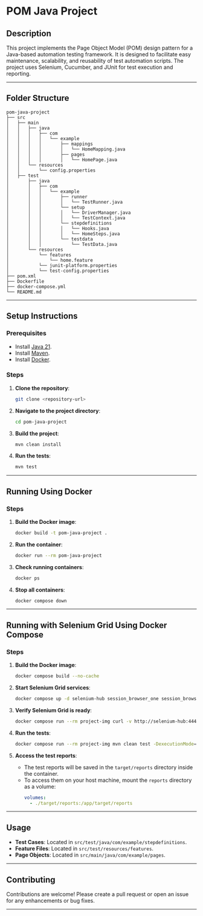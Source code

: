 # POM Java Project

## Description
This project implements the Page Object Model (POM) design pattern for a Java-based automation testing framework. It is designed to facilitate easy maintenance, scalability, and reusability of test automation scripts. The project uses Selenium, Cucumber, and JUnit for test execution and reporting.

---

## Folder Structure
```
pom-java-project
├── src
│   ├── main
│   │   ├── java
│   │   │   ├── com
│   │   │   │   └── example
│   │   │   │       ├── mappings
│   │   │   │       │   └── HomeMapping.java
│   │   │   │       ├── pages
│   │   │   │       │   └── HomePage.java
│   │   └── resources
│   │       └── config.properties
│   ├── test
│       ├── java
│       │   ├── com
│       │   │   └── example
│       │   │       ├── runner
│       │   │       │   └── TestRunner.java
│       │   │       └── setup
│       │   │       │   └── DriverManager.java
│       │   │       │   └── TestContext.java
│       │   │       └── stepdefinitions
│       │   │       │   └── Hooks.java
│       │   │       │   └── HomeSteps.java
│       │   │       └── testdata
│       │   │           └── TestData.java
│       └── resources
│           └── features
│               └── home.feature
│           └── junit-platform.properties
│           └── test-config.properties
├── pom.xml
├── Dockerfile
├── docker-compose.yml
└── README.md
```

---

## Setup Instructions

### Prerequisites
- Install [Java 21](https://openjdk.org/projects/jdk/21/).
- Install [Maven](https://maven.apache.org/).
- Install [Docker](https://www.docker.com/).

### Steps
1. **Clone the repository**:
   ```bash
   git clone <repository-url>
   ```

2. **Navigate to the project directory**:
   ```bash
   cd pom-java-project
   ```

3. **Build the project**:
   ```bash
   mvn clean install
   ```

4. **Run the tests**:
   ```bash
   mvn test
   ```

---

## Running Using Docker

### Steps
1. **Build the Docker image**:
   ```bash
   docker build -t pom-java-project .
   ```

2. **Run the container**:
   ```bash
   docker run --rm pom-java-project
   ```

3. **Check running containers**:
   ```bash
   docker ps
   ```

4. **Stop all containers**:
   ```bash
   docker compose down
   ```

---

## Running with Selenium Grid Using Docker Compose

### Steps
1. **Build the Docker image**:
   ```bash
   docker compose build --no-cache
   ```

2. **Start Selenium Grid services**:
   ```bash
   docker compose up -d selenium-hub session_browser_one session_browser_two
   ```

3. **Verify Selenium Grid is ready**:
   ```bash
   docker compose run --rm project-img curl -v http://selenium-hub:4444/wd/hub/status
   ```

4. **Run the tests**:
   ```bash
   docker compose run --rm project-img mvn clean test -DexecutionMode=grid -DgridUrl=http://selenium-hub:4444/wd/hub
   ```

5. **Access the test reports**:
   - The test reports will be saved in the `target/reports` directory inside the container.
   - To access them on your host machine, mount the `reports` directory as a volume:
     ```yaml
     volumes:
       - ./target/reports:/app/target/reports
     ```

---

## Usage
- **Test Cases**: Located in `src/test/java/com/example/stepdefinitions`.
- **Feature Files**: Located in `src/test/resources/features`.
- **Page Objects**: Located in `src/main/java/com/example/pages`.

---

## Contributing
Contributions are welcome! Please create a pull request or open an issue for any enhancements or bug fixes.

---
